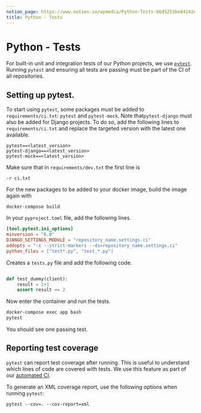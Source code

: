 ```yaml
---
notion_page: https://www.notion.so/wpmedia/Python-Tests-b6d5253be84142ee87a2fd120c192ca9?pvs=4
title: Python - Tests
---
```


# Python - Tests

For built-in unit and integration tests of our Python projects, we use [`pytest`](https://docs.pytest.org/en/stable/).
Running `pytest` and ensuring all tests are passing must be part of the CI of all repositories.

## Setting up pytest.

To start using `pytest`, some packages must be added to `requirements/ci.txt`: `pytest` and `pytest-mock`. Note that`pytest-django` must also be added for Django projects. To do so, add the following lines to `requirements/ci.txt` and replace the targeted version with the latest one available.

```
pytest==<latest_version>
pytest-django==<latest_version>
pytest-mock==<latest_version>
```

Make sure that in `requirements/dev.txt` the first line is 

```
-r ci.txt
```

For the new packages to be added to your docker image, build the image again with

```
docker-compose build
```

In your `pyproject.toml` file, add the following lines.

```toml
[tool.pytest.ini_options]
minversion = "6.0"
DJANGO_SETTINGS_MODULE = "repository_name.settings.ci"
addopts = "-x --strict-markers --ds=repository_name.settings.ci"
python_files = ["test*.py", "test_*.py"]

```

Creates a `tests.py` file and add the following code.

```python

def test_dummy(client):
    result = 1+1
    assert result == 2
```

Now enter the container and run the tests.

```bash
docker-compose exec app bash
pytest
```

You should see one passing test.

## Reporting test coverage

`pytest` can report test coverage after running. This is useful to understand which lines of code are covered with tests. We use this feature as part of our [automated CI](../../ways_of_working/processes/reviews.md).

To generate an XML coverage report, use the following options when running `pytest`:

```
pytest --cov=. --cov-report=xml
```